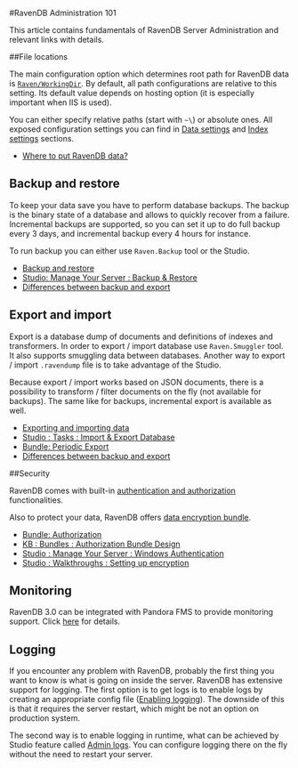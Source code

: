 ﻿#RavenDB Administration 101

This article contains fundamentals of RavenDB Server Administration and relevant links with details.

##File locations

The main configuration option which determines root path for RavenDB data is [`Raven/WorkingDir`](../configuration/configuration-options#data-settings).
By default, all path configurations are relative to this setting. Its default value depends on hosting option (it is especially important when IIS is used).

You can either specify relative paths (start with `~\`) or absolute ones. All exposed configuration settings you can find in [Data settings](../configuration/configuration-options#data-settings)
and [Index settings](../configuration/configuration-options#data-settings) sections.

- [Where to put RavenDB data?](../installation/deployment-considerations#where-to-put-ravendb-data)

## Backup and restore

To keep your data save you have to perform database backups. The backup is the binary state of a database and allows to quickly recover from a failure.
Incremental backups are supported, so you can set it up to do full backup every 3 days, and incremental backup every 4 hours for instance.

To run backup you can either use `Raven.Backup` tool or the Studio.

- [Backup and restore](../administration/backup-and-restore)
- [Studio: Manage Your Server : Backup & Restore](../../studio/management/backup-restore)
- [Differences between backup and export](../administration/differences-between-backup-and-export)

## Export and import

Export is a database dump of documents and definitions of indexes and transformers. In order to export / import database use `Raven.Smuggler` tool. It also supports
smuggling data between databases. Another way to export / import `.ravendump` file is to take advantage of the Studio.

Because export / import works based on JSON documents, there is a possibility to transform / filter documents on the fly (not available for backups).
The same like for backups, incremental export is available as well.

- [Exporting and importing data](../administration/exporting-and-importing-data)
- [Studio : Tasks : Import & Export Database](../../studio/overview/tasks/import-export-database)
- [Bundle: Periodic Export](../bundles/periodic-export)
- [Differences between backup and export](../administration/differences-between-backup-and-export)

##Security

RavenDB comes with built-in [authentication and authorization](../configuration/authentication-and-authorization) functionalities.

Also to protect your data, RavenDB offers [data encryption bundle](../bundles/encryption).

- [Bundle: Authorization](../bundles/authorization)
- [KB : Bundles : Authorization Bundle Design](../../kb/authorization-bundle-design)
- [Studio : Manage Your Server : Windows Authentication](../../studio/management/windows-authentication)
- [Studio : Walkthroughs : Setting up encryption](../../studio/walkthroughs/how-to-setup-encryption)

## Monitoring

RavenDB 3.0 can be integrated with Pandora FMS to provide monitoring support. Click [here](../administration/monitoring/pandora-fms) for details.

## Logging

If you encounter any problem with RavenDB, probably the first thing you want to know is what is going on inside the server. RavenDB
has extensive support for logging. The first option is to get logs is to enable logs by creating an appropriate config file ([Enabling logging](../troubleshooting/enabling-logging)).
The downside of this is that it requires the server restart, which might be not an option on production system.

The second way is to enable logging in runtime, what can be achieved by Studio feature called [Admin logs](../../studio/management/admin-logs).
You can configure logging there on the fly without the need to restart your server.